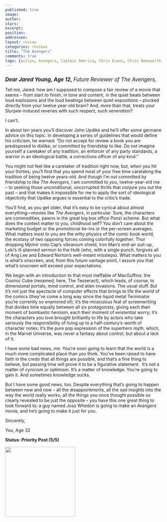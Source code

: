 ```yaml
---
published: true
image:
author: 
stars: 
excerpt: 
position: 
addressee: 
layout: review
categories: reviews
title: "The Avengers"
comments: true
tags: [action, Avengers, Captain America, Chris Evans, Chris Hemsworth, comics, Hulk, Iron Man, Joss Whedon, Letters, Mark Ruffalo, Robert Downey Jr., Thor]
---
```

<div><p><span class="full-image-block ssNonEditable"><span><a href="/letters/2012/5/10/the-avengers.html"><img src="http://static.squarespace.com/static/5005f6bcc4aa41161b33e89e/5329cf1fe4b07c068ebf74de/5329cf1fe4b07c068ebf7567/1336708071357/Avengers.jpg" alt="" /></a></span></span></p>
<p><span style="font-size:120%;"><em><strong>Dear Jared Young, Age 12, </strong>Future Reviewer of The Avengers,</em></span></p>
<p>Tell me, Jared: how am I supposed to compose a fair review of a movie that seems &ndash; from start to finish, in tone and content, in the quiet beats between loud explosions and the loud beatings between quiet expositions &ndash; plucked directly from your twelve year-old brain? And, more than that, treats your Slurpee-induced reveries with such respect, such <em>veneration</em>?&nbsp;</p>
<p>I can&rsquo;t.</p>
<p>In about ten years you&rsquo;ll discover John Updike and he&rsquo;ll offer some germane advice on this topic. In developing a series of guidelines that would define his criticism, he warned: &ldquo;Do not accept for review a book you are predisposed to dislike, or committed by friendship to like. Do not imagine yourself a caretaker of any tradition, an enforcer of any party standards, a warrior in an ideological battle, a corrections officer of any kind.&rdquo;</p>
<p>You might not feel like a caretaker of tradition right now, but, when you hit your thirties, you&rsquo;ll find that you spend most of your free time caretaking the tradition of being twelve years-old. And though I&rsquo;m not committed by friendship to like <em>The Avengers</em>, I am committed to <em>you</em>, twelve-year-old me &ndash; to seeking those unconditional, uncorrupted thrills that conjure you out the past &ndash; and that makes it impossible for me to apply the sort of ideological objectivity that Updike argues is essential to the critic&rsquo;s trade. &nbsp;</p>
<p>You&rsquo;ll find, as you get older, that it&rsquo;s easy to be cynical about almost everything&mdash;movies like<em> The Avengers</em>, in particular. Sure, the characters are commodities, pawns in the great big box office Ponzi scheme. But what does the context matter to you, childhood self? You don&rsquo;t care about the marketing budget or the promotional tie-ins or the per-screen averages. What matters most to you are the witty physics of the comic book world, the ecstasy of two opposing forces coming colorfully together: Thor dropping Mjolnir onto Cap&rsquo;s vibranium shield, Iron Man&rsquo;s mid-air suit-up, Loki&rsquo;s ill-planned sermon to the Hulk (who, with a single punch, forgives all of Ang Lee and Edward Norton&rsquo;s well-meant missteps). What matters to you is what&rsquo;s onscreen, and, from this future vantage point, I assure you that what&rsquo;s onscreen will exceed your expectations.</p>
<p>We begin with an introduction to that most ineffable of MacGuffins: the Cosmic Cube (renamed, here, The Tesseract), which leads, of course, to dimensional portals, mind control, and alien invasions. The usual stuff. But it&rsquo;s not just the spectacle of computer effects that brings to life the world of the comics (they&rsquo;ve come a long way since the liquid metal Terminator you&rsquo;re currently so enamored of); it&rsquo;s the miraculous feat of screenwriting that divides time equally between all six protagonists, giving each their moment of bombastic heroism, each their moment of existential worry; it&rsquo;s the characters you love brought brilliantly to life by actors who take seriously the responsibility of living up to a half-century&#8217;s-worth of character notes; it&rsquo;s the pure pop expression of the superhero myth, which, in the Marvel Universe, was never a fantasy about control, but about a lack of it. &nbsp;</p>
<p>I have some bad news, me. You&rsquo;re soon going to learn that the world is a much more complicated place than you think. You&rsquo;ve been raised to have faith in the credo that all things are possible, and that&rsquo;s a fine thing to believe, but passing time will prove it to be a figurative statement.&nbsp; It&rsquo;s not a matter of cynicism or optimism. It&rsquo;s a matter of knowledge. You&rsquo;re going to gain it. And sometimes knowledge sucks.&nbsp;</p>
<p>But I have some good news, too. Despite everything that&rsquo;s going to happen between now and now &ndash; all the disappointments, all the sad insights into the way the world really works, all the things you once thought possible so clearly revealed to be just the opposite &ndash; you have this one great thing to look forward to: a guy named Joss Whedon is going to make an <em>Avengers</em> movie, and he&rsquo;s going to make it just for you.</p>
<p>Sincerely,</p>
<p>You, Age 32</p>
<p><strong>Status: Priority Post (5/5)</strong></p>
<p><strong><span class="full-image-block ssNonEditable"><span><a href="/letters/2012/5/10/the-avengers.html"><img style="width:225px;" src="http://static.squarespace.com/static/5005f6bcc4aa41161b33e89e/5329cf1fe4b07c068ebf74de/5329cf20e4b07c068ebf7c8d/1343245704065/Rent-it-on-Zip.png" alt="" /></a></span></span><br /></strong></p></div>
